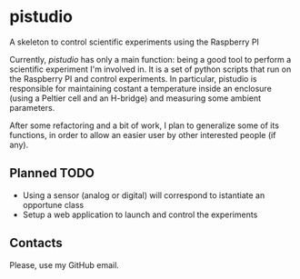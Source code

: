 # pistudio
A skeleton to control scientific experiments using the Raspberry PI

Currently, _pistudio_ has only a main function: being a good tool to perform a scientific experiment I'm involved in. It is a set of python scripts that run on the Raspberry PI and control experiments. In particular, pistudio is responsible for maintaining costant a temperature inside an enclosure (using a Peltier cell and an H-bridge) and measuring some ambient parameters.

After some refactoring and a bit of work, I plan to generalize some of its functions, in order to allow an easier user by other interested people (if any).

## Planned TODO

* Using a sensor (analog or digital) will correspond to istantiate an opportune class
* Setup a web application to launch and control the experiments


## Contacts
Please, use my GitHub email.



